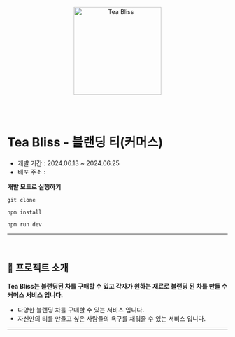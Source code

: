 <p align="center"><img src="https://github.com/Tea-Bliss/FE_Tea_Bliss/assets/113810508/0b668e13-b234-4105-aeaf-7eb55b34eb22" alt="Tea Bliss" width="200" height="200"></p><br>
<br>

# Tea Bliss - 블랜딩 티(커머스)

- 개발 기간 : 2024.06.13 ~ 2024.06.25
- 배포 주소 :

**개발 모드로 실행하기**

```
git clone

npm install

npm run dev
```

---

<br>

## 📂 프로젝트 소개

**Tea Bliss는 블랜딩된 차를 구매할 수 있고 각자가 원하는 재료로 블랜딩 된 차를 만들 수 커머스 서비스 입니다.**

- 다양한 블랜딩 차를 구매할 수 있는 서비스 입니다.
- 자신만의 티를 만들고 싶은 사람들의 욕구를 채워줄 수 있는 서비스 입니다.
  <br>

---
